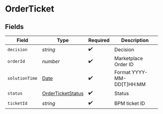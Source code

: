 # OrderTicket


## Fields

| Field                                                                                         | Type                                                                                          | Required                                                                                      | Description                                                                                   |
| --------------------------------------------------------------------------------------------- | --------------------------------------------------------------------------------------------- | --------------------------------------------------------------------------------------------- | --------------------------------------------------------------------------------------------- |
| `decision`                                                                                    | *string*                                                                                      | :heavy_check_mark:                                                                            | Decision                                                                                      |
| `orderId`                                                                                     | *number*                                                                                      | :heavy_check_mark:                                                                            | Marketplace Order ID                                                                          |
| `solutionTime`                                                                                | [Date](https://developer.mozilla.org/en-US/docs/Web/JavaScript/Reference/Global_Objects/Date) | :heavy_check_mark:                                                                            | Format YYYY-MM-DD[T]HH:MM                                                                     |
| `status`                                                                                      | [OrderTicketStatus](../../models/shared/orderticketstatus.md)                                 | :heavy_check_mark:                                                                            | Status                                                                                        |
| `ticketId`                                                                                    | *string*                                                                                      | :heavy_check_mark:                                                                            | BPM ticket ID                                                                                 |